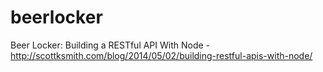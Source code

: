 beerlocker
==========

Beer Locker: Building a RESTful API With Node - http://scottksmith.com/blog/2014/05/02/building-restful-apis-with-node/

